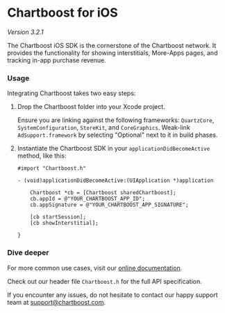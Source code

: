 # Chartboost for iOS

*Version 3.2.1*

The Chartboost iOS SDK is the cornerstone of the Chartboost network. It
provides the functionality for showing interstitials, More-Apps pages, and
tracking in-app purchase revenue.


### Usage

Integrating Chartboost takes two easy steps:

 1. Drop the Chartboost folder into your Xcode project.
    
    Ensure you are linking against the following frameworks: `QuartzCore`,
    `SystemConfiguration`, `StoreKit`, and `CoreGraphics`.  Weak-link
    `AdSupport.framework` by selecting "Optional" next to it in build phases.

 2. Instantiate the Chartboost SDK in your `applicationDidBecomeActive` method, like this:
    
        #import "Chartboost.h"
        
        - (void)applicationDidBecomeActive:(UIApplication *)application        
            
            Chartboost *cb = [Chartboost sharedChartboost];
            cb.appId = @"YOUR_CHARTBOOST_APP_ID";
            cb.appSignature = @"YOUR_CHARTBOOST_APP_SIGNATURE";
            
            [cb startSession];
            [cb showInterstitial];
            
        }



### Dive deeper

For more common use cases, visit our [online documentation](http://docs.apportable.com/sample-apps.html#adnetworktests).

Check out our header file `Chartboost.h` for the full API
specification.

If you encounter any issues, do not hesitate to contact our happy support team
at [support@chartboost.com](mailto:support@chartboost.com).
